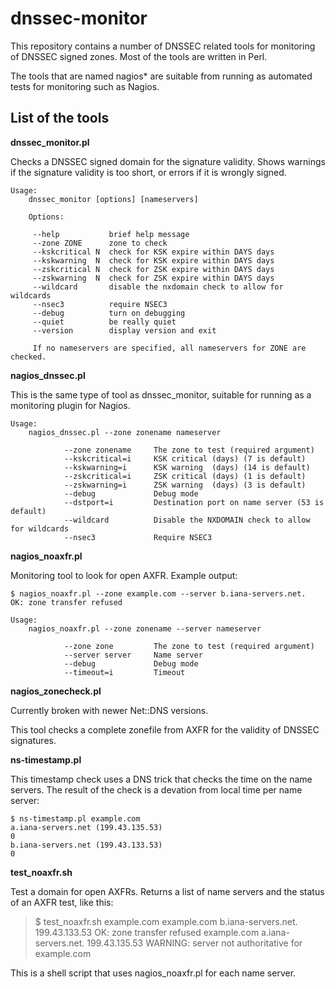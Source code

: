 # dnssec-monitor

This repository contains a number of DNSSEC related tools for monitoring of DNSSEC signed zones. Most of the tools are written in Perl.

The tools that are named nagios* are suitable from running as automated tests for monitoring such as Nagios.

## List of the tools

**dnssec_monitor.pl**

Checks a DNSSEC signed domain for the signature validity. Shows warnings if the signature validity is too short, or errors if it is wrongly signed.

```
Usage:
    dnssec_monitor [options] [nameservers]

    Options:

     --help           brief help message
     --zone ZONE      zone to check
     --kskcritical N  check for KSK expire within DAYS days
     --kskwarning  N  check for KSK expire within DAYS days
     --zskcritical N  check for ZSK expire within DAYS days
     --zskwarning  N  check for ZSK expire within DAYS days
     --wildcard       disable the nxdomain check to allow for wildcards
     --nsec3          require NSEC3
     --debug          turn on debugging
     --quiet          be really quiet
     --version        display version and exit

     If no nameservers are specified, all nameservers for ZONE are checked.
```

**nagios_dnssec.pl**

This is the same type of tool as dnssec_monitor, suitable for running as a monitoring plugin for Nagios.

```
Usage:
    nagios_dnssec.pl --zone zonename nameserver

            --zone zonename     The zone to test (required argument)
            --kskcritical=i     KSK critical (days) (7 is default)
            --kskwarning=i      KSK warning  (days) (14 is default)
            --zskcritical=i     ZSK critical (days) (1 is default)
            --zskwarning=i      ZSK warning  (days) (3 is default)
            --debug             Debug mode
            --dstport=i         Destination port on name server (53 is default)
            --wildcard          Disable the NXDOMAIN check to allow for wildcards
            --nsec3             Require NSEC3
```

**nagios_noaxfr.pl**

Monitoring tool to look for open AXFR. Example output:

```
$ nagios_noaxfr.pl --zone example.com --server b.iana-servers.net.
OK: zone transfer refused
```

```
Usage:
    nagios_noaxfr.pl --zone zonename --server nameserver

            --zone zone         The zone to test (required argument)
            --server server     Name server
            --debug             Debug mode
            --timeout=i         Timeout
```

**nagios_zonecheck.pl**

Currently broken with newer Net::DNS versions.

This tool checks a complete zonefile from AXFR for the validity of DNSSEC signatures.

**ns-timestamp.pl**

This timestamp check uses a DNS trick that checks the time on the name servers. The result of the check is a devation from local time per name server:

```
$ ns-timestamp.pl example.com
a.iana-servers.net (199.43.135.53)                                     0
b.iana-servers.net (199.43.133.53)                                     0
```

**test_noaxfr.sh**

Test a domain for open AXFRs. Returns a list of name servers and the status of an AXFR test, like this:

 > $ test_noaxfr.sh example.com
> example.com b.iana-servers.net. 199.43.133.53
> OK: zone transfer refused
> example.com a.iana-servers.net. 199.43.135.53
> WARNING: server not authoritative for example.com

This is a shell script that uses nagios_noaxfr.pl for each name server.
